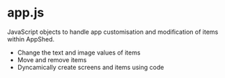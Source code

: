 # app.js

JavaScript objects to handle app customisation and modification of items within AppShed.


  - Change the text and image values of items
  - Move and remove items
  - Dyncamically create screens and items using code

